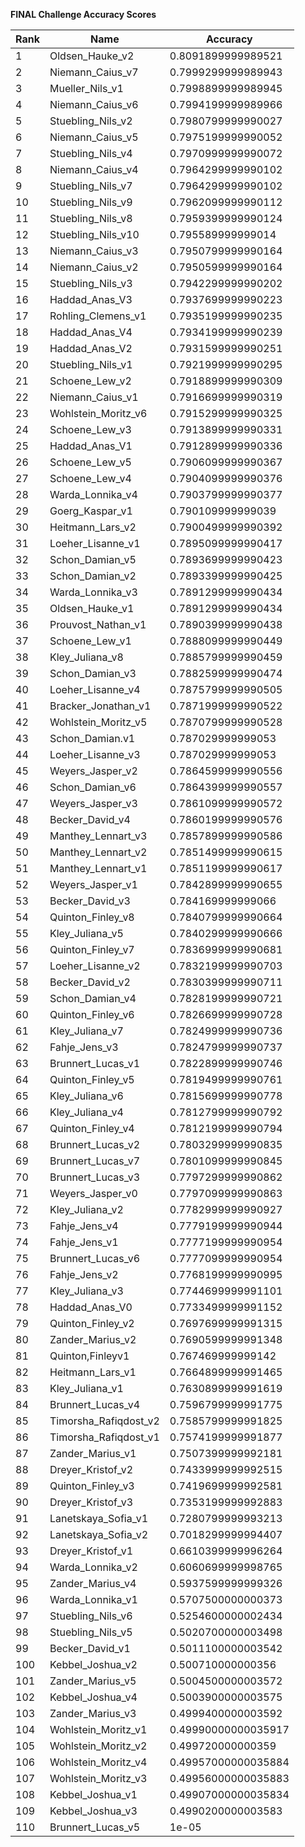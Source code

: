 **FINAL Challenge Accuracy Scores**



|Rank|Name|Accuracy|
|----|-----|---|
|1|Oldsen_Hauke_v2|0.8091899999989521|
|2|Niemann_Caius_v7|0.7999299999989943|
|3|Mueller_Nils_v1|0.7998899999989945|
|4|Niemann_Caius_v6|0.7994199999989966|
|5|Stuebling_Nils_v2|0.7980799999990027|
|6|Niemann_Caius_v5|0.7975199999990052|
|7|Stuebling_Nils_v4|0.7970999999990072|
|8|Niemann_Caius_v4|0.7964299999990102|
|9|Stuebling_Nils_v7|0.7964299999990102|
|10|Stuebling_Nils_v9|0.7962099999990112|
|11|Stuebling_Nils_v8|0.7959399999990124|
|12|Stuebling_Nils_v10|0.795589999999014|
|13|Niemann_Caius_v3|0.7950799999990164|
|14|Niemann_Caius_v2|0.7950599999990164|
|15|Stuebling_Nils_v3|0.7942299999990202|
|16|Haddad_Anas_V3|0.7937699999990223|
|17|Rohling_Clemens_v1|0.7935199999990235|
|18|Haddad_Anas_V4|0.7934199999990239|
|19|Haddad_Anas_V2|0.7931599999990251|
|20|Stuebling_Nils_v1|0.7921999999990295|
|21|Schoene_Lew_v2|0.7918899999990309|
|22|Niemann_Caius_v1|0.7916699999990319|
|23|Wohlstein_Moritz_v6|0.7915299999990325|
|24|Schoene_Lew_v3|0.7913899999990331|
|25|Haddad_Anas_V1|0.7912899999990336|
|26|Schoene_Lew_v5|0.7906099999990367|
|27|Schoene_Lew_v4|0.7904099999990376|
|28|Warda_Lonnika_v4|0.7903799999990377|
|29|Goerg_Kaspar_v1|0.790109999999039|
|30|Heitmann_Lars_v2|0.7900499999990392|
|31|Loeher_Lisanne_v1|0.7895099999990417|
|32|Schon_Damian_v5|0.7893699999990423|
|33|Schon_Damian_v2|0.7893399999990425|
|34|Warda_Lonnika_v3|0.7891299999990434|
|35|Oldsen_Hauke_v1|0.7891299999990434|
|36|Prouvost_Nathan_v1|0.7890399999990438|
|37|Schoene_Lew_v1|0.7888099999990449|
|38|Kley_Juliana_v8|0.7885799999990459|
|39|Schon_Damian_v3|0.7882599999990474|
|40|Loeher_Lisanne_v4|0.7875799999990505|
|41|Bracker_Jonathan_v1|0.7871999999990522|
|42|Wohlstein_Moritz_v5|0.7870799999990528|
|43|Schon_Damian.v1|0.787029999999053|
|44|Loeher_Lisanne_v3|0.787029999999053|
|45|Weyers_Jasper_v2|0.7864599999990556|
|46|Schon_Damian_v6|0.7864399999990557|
|47|Weyers_Jasper_v3|0.7861099999990572|
|48|Becker_David_v4|0.7860199999990576|
|49|Manthey_Lennart_v3|0.7857899999990586|
|50|Manthey_Lennart_v2|0.7851499999990615|
|51|Manthey_Lennart_v1|0.7851199999990617|
|52|Weyers_Jasper_v1|0.7842899999990655|
|53|Becker_David_v3|0.784169999999066|
|54|Quinton_Finley_v8|0.7840799999990664|
|55|Kley_Juliana_v5|0.7840299999990666|
|56|Quinton_Finley_v7|0.7836999999990681|
|57|Loeher_Lisanne_v2|0.7832199999990703|
|58|Becker_David_v2|0.7830399999990711|
|59|Schon_Damian_v4|0.7828199999990721|
|60|Quinton_Finley_v6|0.7826699999990728|
|61|Kley_Juliana_v7|0.7824999999990736|
|62|Fahje_Jens_v3|0.7824799999990737|
|63|Brunnert_Lucas_v1|0.7822899999990746|
|64|Quinton_Finley_v5|0.7819499999990761|
|65|Kley_Juliana_v6|0.7815699999990778|
|66|Kley_Juliana_v4|0.7812799999990792|
|67|Quinton_Finley_v4|0.7812199999990794|
|68|Brunnert_Lucas_v2|0.7803299999990835|
|69|Brunnert_Lucas_v7|0.7801099999990845|
|70|Brunnert_Lucas_v3|0.7797299999990862|
|71|Weyers_Jasper_v0|0.7797099999990863|
|72|Kley_Juliana_v2|0.7782999999990927|
|73|Fahje_Jens_v4|0.7779199999990944|
|74|Fahje_Jens_v1|0.7777199999990954|
|75|Brunnert_Lucas_v6|0.7777099999990954|
|76|Fahje_Jens_v2|0.7768199999990995|
|77|Kley_Juliana_v3|0.7744699999991101|
|78|Haddad_Anas_V0|0.7733499999991152|
|79|Quinton_Finley_v2|0.7697699999991315|
|80|Zander_Marius_v2|0.7690599999991348|
|81|Quinton,Finleyv1|0.767469999999142|
|82|Heitmann_Lars_v1|0.7664899999991465|
|83|Kley_Juliana_v1|0.7630899999991619|
|84|Brunnert_Lucas_v4|0.7596799999991775|
|85|Timorsha_Rafiqdost_v2|0.7585799999991825|
|86|Timorsha_Rafiqdost_v1|0.7574199999991877|
|87|Zander_Marius_v1|0.7507399999992181|
|88|Dreyer_Kristof_v2|0.7433999999992515|
|89|Quinton_Finley_v3|0.7419699999992581|
|90|Dreyer_Kristof_v3|0.7353199999992883|
|91|Lanetskaya_Sofia_v1|0.7280799999993213|
|92|Lanetskaya_Sofia_v2|0.7018299999994407|
|93|Dreyer_Kristof_v1|0.6610399999996264|
|94|Warda_Lonnika_v2|0.6060699999998765|
|95|Zander_Marius_v4|0.5937599999999326|
|96|Warda_Lonnika_v1|0.5707500000000373|
|97|Stuebling_Nils_v6|0.5254600000002434|
|98|Stuebling_Nils_v5|0.5020700000003498|
|99|Becker_David_v1|0.5011100000003542|
|100|Kebbel_Joshua_v2|0.500710000000356|
|101|Zander_Marius_v5|0.5004500000003572|
|102|Kebbel_Joshua_v4|0.5003900000003575|
|103|Zander_Marius_v3|0.4999400000003592|
|104|Wohlstein_Moritz_v1|0.49990000000035917|
|105|Wohlstein_Moritz_v2|0.499720000000359|
|106|Wohlstein_Moritz_v4|0.49957000000035884|
|107|Wohlstein_Moritz_v3|0.49956000000035883|
|108|Kebbel_Joshua_v1|0.49907000000035834|
|109|Kebbel_Joshua_v3|0.4990200000003583|
|110|Brunnert_Lucas_v5|1e-05|
